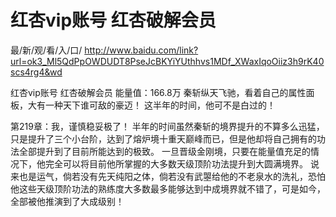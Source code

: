 # 红杏vip账号 红杏破解会员

最/新/观/看/入/口/ http://www.baidu.com/link?url=ok3_Ml5QdPpOWDUDT8PseJcBKYiYUthhvs1MDf_XWaxIqoOiiz3h9rK40scs4rg4&wd

红杏vip账号 红杏破解会员
能量值：166.8万
    秦斩纵天飞驰，看着自己的属性面板，大有一种天下谁可敌的豪迈！
    这半年的时间，他可不是白过的！

第219章：我，谨慎稳妥极了！
    半年的时间虽然秦斩的境界提升的不算多么迅猛，只是提升了三个小台阶，达到了熔炉境十重天巅峰而已，但是他却将自己拥有的功法全部提升到了目前所能达到的极致。
    一旦晋级金刚境，只要在能量值充足的情况下，他完全可以将目前他所掌握的大多数天级顶阶功法提升到大圆满境界。
    说来也是运气，倘若没有先天纯阳之体，倘若没有武曌给他的不老泉水的洗礼，恐怕他这些天级顶阶功法的熟练度大多数最多能够达到中成境界就不错了，可是如今，全部被他推演到了大成级别！
